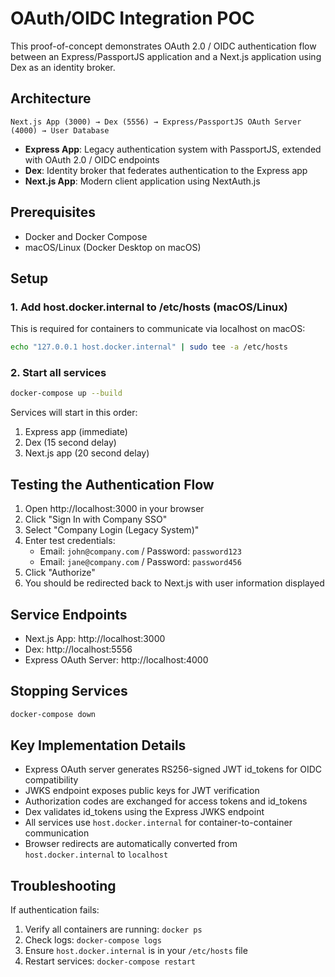 # OAuth/OIDC Integration POC

This proof-of-concept demonstrates OAuth 2.0 / OIDC authentication flow between an Express/PassportJS application and a Next.js application using Dex as an identity broker.

## Architecture

```
Next.js App (3000) → Dex (5556) → Express/PassportJS OAuth Server (4000) → User Database
```

- **Express App**: Legacy authentication system with PassportJS, extended with OAuth 2.0 / OIDC endpoints
- **Dex**: Identity broker that federates authentication to the Express app
- **Next.js App**: Modern client application using NextAuth.js

## Prerequisites

- Docker and Docker Compose
- macOS/Linux (Docker Desktop on macOS)

## Setup

### 1. Add host.docker.internal to /etc/hosts (macOS/Linux)

This is required for containers to communicate via localhost on macOS:

```bash
echo "127.0.0.1 host.docker.internal" | sudo tee -a /etc/hosts
```

### 2. Start all services

```bash
docker-compose up --build
```

Services will start in this order:

1. Express app (immediate)
2. Dex (15 second delay)
3. Next.js app (20 second delay)

## Testing the Authentication Flow

1. Open http://localhost:3000 in your browser
2. Click "Sign In with Company SSO"
3. Select "Company Login (Legacy System)"
4. Enter test credentials:
   - Email: `john@company.com` / Password: `password123`
   - Email: `jane@company.com` / Password: `password456`
5. Click "Authorize"
6. You should be redirected back to Next.js with user information displayed

## Service Endpoints

- Next.js App: http://localhost:3000
- Dex: http://localhost:5556
- Express OAuth Server: http://localhost:4000

## Stopping Services

```bash
docker-compose down
```

## Key Implementation Details

- Express OAuth server generates RS256-signed JWT id_tokens for OIDC compatibility
- JWKS endpoint exposes public keys for JWT verification
- Authorization codes are exchanged for access tokens and id_tokens
- Dex validates id_tokens using the Express JWKS endpoint
- All services use `host.docker.internal` for container-to-container communication
- Browser redirects are automatically converted from `host.docker.internal` to `localhost`

## Troubleshooting

If authentication fails:

1. Verify all containers are running: `docker ps`
2. Check logs: `docker-compose logs`
3. Ensure `host.docker.internal` is in your `/etc/hosts` file
4. Restart services: `docker-compose restart`
